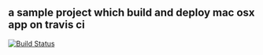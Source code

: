 a sample project which build and deploy mac osx app on travis ci
--------------------------------------------------------------

[![Build Status](https://travis-ci.org/ts123/HelloWorldCocoa.png?branch=2013-12-05-9a31bf9)](https://travis-ci.org/ts123/HelloWorldCocoa)
